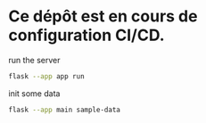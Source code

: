 # Ce dépôt est en cours de configuration CI/CD.

run the server

```bash
flask --app app run
```

init some data

```bash
flask --app main sample-data
```

